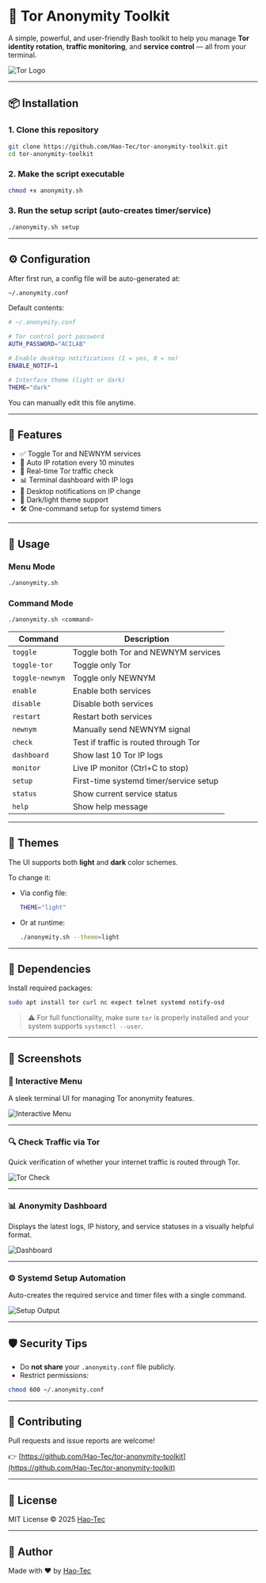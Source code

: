 # 🔐 Tor Anonymity Toolkit

A simple, powerful, and user-friendly Bash toolkit to help you manage **Tor identity rotation**, **traffic monitoring**, and **service control** — all from your terminal.

![Tor Logo](https://upload.wikimedia.org/wikipedia/commons/2/2a/Tor_project_logo_hq.png)

---

## 📦 Installation

### 1. Clone this repository

```bash
git clone https://github.com/Hao-Tec/tor-anonymity-toolkit.git
cd tor-anonymity-toolkit
```

### 2. Make the script executable

```bash
chmod +x anonymity.sh
```

### 3. Run the setup script (auto-creates timer/service)

```bash
./anonymity.sh setup
```

---

## ⚙️ Configuration

After first run, a config file will be auto-generated at:

```bash
~/.anonymity.conf
```

Default contents:

```bash
# ~/.anonymity.conf

# Tor control port password
AUTH_PASSWORD="ACILAB"

# Enable desktop notifications (1 = yes, 0 = no)
ENABLE_NOTIF=1

# Interface theme (light or dark)
THEME="dark"
```

You can manually edit this file anytime.

---

## 🧠 Features

* ✅ Toggle Tor and NEWNYM services
* 🔁 Auto IP rotation every 10 minutes
* 🧪 Real-time Tor traffic check
* 📊 Terminal dashboard with IP logs
* 🔔 Desktop notifications on IP change
* 🌃 Dark/light theme support
* 🛠 One-command setup for systemd timers

---

## 🚀 Usage

### Menu Mode

```bash
./anonymity.sh
```

### Command Mode

```bash
./anonymity.sh <command>
```

| Command         | Description                            |
| --------------- | -------------------------------------- |
| `toggle`        | Toggle both Tor and NEWNYM services    |
| `toggle-tor`    | Toggle only Tor                        |
| `toggle-newnym` | Toggle only NEWNYM                     |
| `enable`        | Enable both services                   |
| `disable`       | Disable both services                  |
| `restart`       | Restart both services                  |
| `newnym`        | Manually send NEWNYM signal            |
| `check`         | Test if traffic is routed through Tor  |
| `dashboard`     | Show last 10 Tor IP logs               |
| `monitor`       | Live IP monitor (Ctrl+C to stop)       |
| `setup`         | First-time systemd timer/service setup |
| `status`        | Show current service status            |
| `help`          | Show help message                      |

---

## 🌃 Themes

The UI supports both **light** and **dark** color schemes.

To change it:

* Via config file:

  ```bash
  THEME="light"
  ```

* Or at runtime:

  ```bash
  ./anonymity.sh --theme=light
  ```

---

## 🔧 Dependencies

Install required packages:

```bash
sudo apt install tor curl nc expect telnet systemd notify-osd
```

> ⚠️ For full functionality, make sure `tor` is properly installed and your system supports `systemctl --user`.

---

## 📸 Screenshots

### 🧭 Interactive Menu
A sleek terminal UI for managing Tor anonymity features.

![Interactive Menu](screenshots/menu.png)

---

### 🔍 Check Traffic via Tor
Quick verification of whether your internet traffic is routed through Tor.

![Tor Check](screenshots/check.png)

---

### 📊 Anonymity Dashboard
Displays the latest logs, IP history, and service statuses in a visually helpful format.

![Dashboard](screenshots/dashboard.png)

---

### ⚙️ Systemd Setup Automation
Auto-creates the required service and timer files with a single command.

![Setup Output](screenshots/setup.png)

---

## 🛡 Security Tips

* Do **not share** your `.anonymity.conf` file publicly.
* Restrict permissions:

```bash
chmod 600 ~/.anonymity.conf
```

---

## 🤝 Contributing

Pull requests and issue reports are welcome!

👉 [https://github.com/Hao-Tec/tor-anonymity-toolkit](https://github.com/Hao-Tec/tor-anonymity-toolkit)

---

## 📄 License

MIT License © 2025 [Hao-Tec](https://github.com/Hao-Tec)

---

## 🙌 Author

Made with ❤️ by [Hao-Tec](https://github.com/Hao-Tec)

